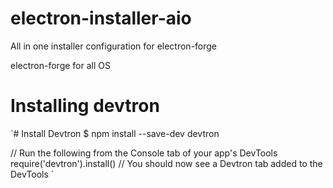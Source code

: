 # electron-installer-aio
All in one installer configuration for electron-forge


electron-forge for all OS

# Installing devtron

`# Install Devtron
$ npm install --save-dev devtron

// Run the following from the Console tab of your app's DevTools
require('devtron').install()
// You should now see a Devtron tab added to the DevTools
`
